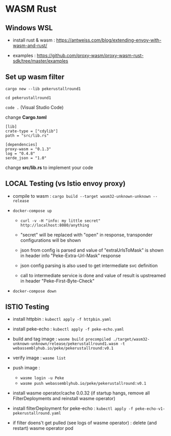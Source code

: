 # WASM Rust

## Windows WSL

- install rust & wasm : https://antweiss.com/blog/extending-envoy-with-wasm-and-rust/

- examples : https://github.com/proxy-wasm/proxy-wasm-rust-sdk/tree/master/examples

## Set up wasm filter

`cargo new --lib pekerustallround1`

`cd pekerustallround1`

`code .`  (Visual Studio Code)

change **Cargo.toml**

```
[lib]
crate-type = ["cdylib"]
path = "src/lib.rs"

[dependencies]
proxy-wasm = "0.1.3"
log = "0.4.8"
serde_json = "1.0"

```

change **src/lib.rs** to implement your code


## LOCAL Testing (vs Istio envoy proxy)

- compile to wasm : `cargo build --target wasm32-unknown-unknown --release`

- `docker-compose up`

    - `curl -v -H "info: my little secret" http://localhost:8080/anything`

    - "secret" will be replaced with "open" in response, transponder configurations will be shown

    - json from config is parsed and value of "extraUrlsToMask" is shown in header info "Peke-Extra-Url-Mask" response

    - json config parsing is also used to get intermediate svc definition

    - call to intermediate service is done and value of result is upstreamed in header "Peke-First-Byte-Check"

- `docker-compose down`

## ISTIO Testing

- install httpbin : `kubectl apply -f httpbin.yaml`
- install peke-echo : `kubectl apply -f peke-echo.yaml`

- build and tag image : `wasme build precompiled ./target/wasm32-unknown-unknown/release/pekerustallround1.wasm -t webassemblyhub.io/peke/pekerustallround:v0.1`
- verify image : `wasme list`

- push image :
    - `wasme login -u Peke`
    - `wasme push webassemblyhub.io/peke/pekerustallround:v0.1`

- install wasme operator/cache 0.0.32
(if startup hangs, remove all FilterDeployments and reinstall wasme operator)

- install filterDeployment for peke-echo : `kubectl apply -f peke-echo-v1-pekerustallround.yaml`

- if filter doens't get pulled (see logs of wasme operator) : delete (and restart) wasme operator pod




